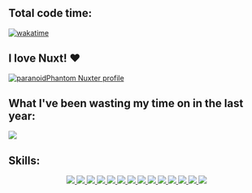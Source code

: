 ## Total code time:
[![wakatime](https://wakatime.com/badge/user/018e7187-321d-45f8-8854-9be2e9d9116a.svg)](https://wakatime.com/@018e7187-321d-45f8-8854-9be2e9d9116a)

## I love Nuxt! ❤️
[![paranoidPhantom Nuxter profile](https://nuxters.nuxt.com/card/paranoidPhantom/og.png)](https://nuxters.nuxt.com/paranoidPhantom)

## What I've been wasting my time on in the last year:
<img src="https://wakatime.com/share/@paranoidPhantom/595e336d-6a5c-4a36-b477-aecf805b0274.svg">

## Skills:
<p align="center">
  <a href="https://docker.com" target="_blank">
    <img src="https://skillicons.dev/icons?i=docker" />
  </a>
  <a href="https://cloudflare.com" target="_blank">
    <img src="https://skillicons.dev/icons?i=cloudflare" />
  </a>
  <a href="https://github.com/features/actions/getting-started" target="_blank">
    <img src="https://skillicons.dev/icons?i=githubactions" />
  </a>
  <a href="https://supabase.com" target="_blank">
    <img src="https://skillicons.dev/icons?i=supabase" />
  </a>
  <a href="https://www.postgresql.org" target="_blank">
    <img src="https://skillicons.dev/icons?i=postgres" />
  </a>
  <a href="https://nginx.org" target="_blank">
    <img src="https://skillicons.dev/icons?i=nginx" />
  </a>
  <a href="https://grafana.com" target="_blank">
    <img src="https://skillicons.dev/icons?i=grafana" />
  </a>
  <a href="https://sass-lang.com" target="_blank">
    <img src="https://skillicons.dev/icons?i=sass" />
  </a>
  <a href="https://typescriptlang.org/" target="_blank">
    <img src="https://skillicons.dev/icons?i=ts" />
  </a>
  <a href="https://nodejs.org" target="_blank">
    <img src="https://skillicons.dev/icons?i=nodejs" />
  </a>
  <a href="https://nuxt.com" target="_blank">
    <img src="https://skillicons.dev/icons?i=nuxt" />
  </a>
  <a href="https://vuejs.org" target="_blank">
    <img src="https://skillicons.dev/icons?i=vue" />
  </a>
  <a href="https://tailwindcss.com" target="_blank">
    <img src="https://skillicons.dev/icons?i=tailwind" />
  </a>
  <a href="https://electronjs.org" target="_blank">
    <img src="https://skillicons.dev/icons?i=electron" />
  </a>
</p>
